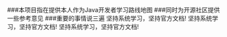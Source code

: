 ###本项目指在提供本人作为Java开发者学习路线地图
###同时为开源社区提供一些参考意见
###重要的事情说三遍
坚持系统学习，坚持官方文档!
坚持系统学习，坚持官方文档!
坚持系统学习，坚持官方文档!